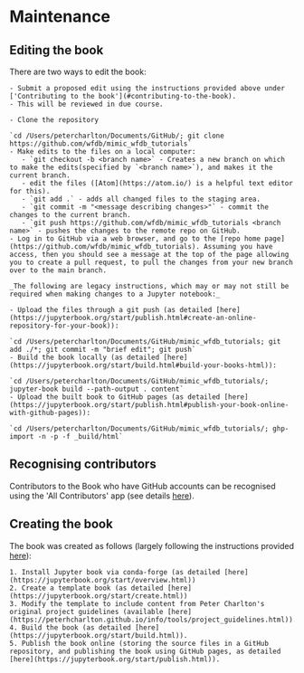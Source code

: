 # Maintenance

## Editing the book

There are two ways to edit the book:
```{dropdown} **1. Edit online:** Open to all
- Submit a proposed edit using the instructions provided above under ['Contributing to the book'](#contributing-to-the-book).
- This will be reviewed in due course.
```
```{dropdown} **2. Edit on a local computer:** Only open to project administrators
- Clone the repository

`cd /Users/petercharlton/Documents/GitHub/; git clone https://github.com/wfdb/mimic_wfdb_tutorials`
- Make edits to the files on a local computer:
   - `git checkout -b <branch name>` - Creates a new branch on which to make the edits(specified by `<branch name>`), and makes it the current branch.
   - edit the files ([Atom](https://atom.io/) is a helpful text editor for this).
   - `git add .` - adds all changed files to the staging area.
   - `git commit -m "<message describing changes>"` - commit the changes to the current branch.
   - `git push https://github.com/wfdb/mimic_wfdb_tutorials <branch name>` - pushes the changes to the remote repo on GitHub.
- Log in to GitHub via a web browser, and go to the [repo home page](https://github.com/wfdb/mimic_wfdb_tutorials). Assuming you have access, then you should see a message at the top of the page allowing you to create a pull request, to pull the changes from your new branch over to the main branch.

_The following are legacy instructions, which may or may not still be required when making changes to a Jupyter notebook:_

- Upload the files through a git push (as detailed [here](https://jupyterbook.org/start/publish.html#create-an-online-repository-for-your-book)):

`cd /Users/petercharlton/Documents/GitHub/mimic_wfdb_tutorials; git add ./*; git commit -m "brief edit"; git push`
- Build the book locally (as detailed [here](https://jupyterbook.org/start/build.html#build-your-books-html)):

`cd /Users/petercharlton/Documents/GitHub/mimic_wfdb_tutorials/; jupyter-book build --path-output . content`
- Upload the built book to GitHub pages (as detailed [here](https://jupyterbook.org/start/publish.html#publish-your-book-online-with-github-pages)):

`cd /Users/petercharlton/Documents/GitHub/mimic_wfdb_tutorials/; ghp-import -n -p -f _build/html`
```

## Recognising contributors

Contributors to the Book who have GitHub accounts can be recognised using the 'All Contributors' app (see details [here](https://allcontributors.org/docs/en/bot/usage)).

## Creating the book

The book was created as follows (largely following the instructions provided [here](https://jupyterbook.org/start/your-first-book.html)):
```{dropdown} **Steps to create the book:**
1. Install Jupyter book via conda-forge (as detailed [here](https://jupyterbook.org/start/overview.html))
2. Create a template book (as detailed [here](https://jupyterbook.org/start/create.html))
3. Modify the template to include content from Peter Charlton's original project guidelines (available [here](https://peterhcharlton.github.io/info/tools/project_guidelines.html)).
4. Build the book (as detailed [here](https://jupyterbook.org/start/build.html)).
5. Publish the book online (storing the source files in a GitHub repository, and publishing the book using GitHub pages, as detailed [here](https://jupyterbook.org/start/publish.html)).
```
